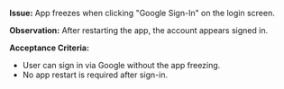 **Issue:**
App freezes when clicking "Google Sign-In" on the login screen.

**Observation:**
After restarting the app, the account appears signed in.

**Acceptance Criteria:**
- User can sign in via Google without the app freezing.
- No app restart is required after sign-in.